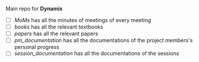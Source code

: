 Main repo for **Dynamix**

- [ ] _MoMs_ has all the minutes of meetings of every meeting
- [ ] _books_ has all the relevant textbooks
- [ ] _papers_ has all the relevant papers
- [ ] _pm\_documentation_ has all the documentations of the project members's personal progress
- [ ] _session\_documentation_ has all the documentations of the sessions

